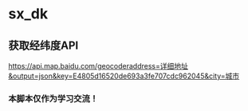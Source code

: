 # sx_dk
## 获取经纬度API
https://api.map.baidu.com/geocoderaddress=详细地址&output=json&key=E4805d16520de693a3fe707cdc962045&city=城市
### 本脚本仅作为学习交流！
